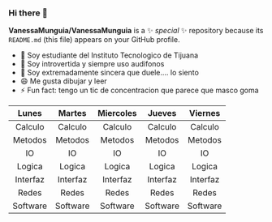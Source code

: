 ### Hi there 👋


**VanessaMunguia/VanessaMunguia** is a ✨ _special_ ✨ repository because its `README.md` (this file) appears on your GitHub profile.

- 🔭 Soy estudiante del Instituto Tecnologico de Tijuana
- 👯 Soy introvertida y siempre uso audifonos
- 🤔 Soy extremadamente sincera que duele.... lo siento
- 😄 Me gusta dibujar y leer
- ⚡ Fun fact: tengo un tic de concentracion que parece que masco goma



|   Lunes  |  Martes  | Miercoles |  Jueves  |  Viernes |
|:--------:|:--------:|:---------:|:--------:|:--------:|
|  Calculo |  Calculo |  Calculo  |  Calculo |  Calculo |
|  Metodos |  Metodos |  Metodos  |  Metodos |  Metodos |
|    IO    |    IO    |     IO    |    IO    |    IO    |
|  Logica  |  Logica  |   Logica  |  Logica  |  Logica  |
| Interfaz | Interfaz |  Interfaz | Interfaz | Interfaz |
|   Redes  |   Redes  |   Redes   |   Redes  |   Redes  |
| Software | Software | Software  | Software | Software |

